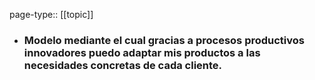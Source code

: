 page-type:: [[topic]]
- ### Modelo mediante el cual gracias a procesos productivos innovadores puedo adaptar mis productos a las necesidades concretas de cada cliente.



